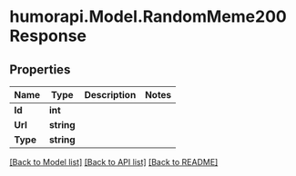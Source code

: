 # humorapi.Model.RandomMeme200Response

## Properties

Name | Type | Description | Notes
------------ | ------------- | ------------- | -------------
**Id** | **int** |  | 
**Url** | **string** |  | 
**Type** | **string** |  | 

[[Back to Model list]](../README.md#documentation-for-models) [[Back to API list]](../README.md#documentation-for-api-endpoints) [[Back to README]](../README.md)


